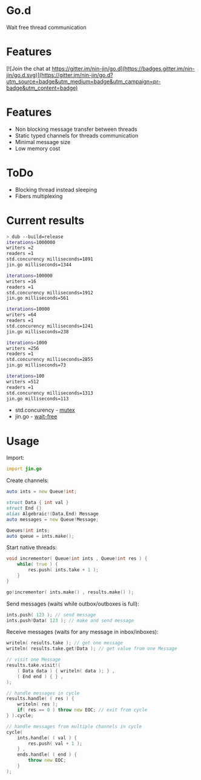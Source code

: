 # Go.d

Wait free thread communication

# Features
[![Join the chat at https://gitter.im/nin-jin/go.d](https://badges.gitter.im/nin-jin/go.d.svg)](https://gitter.im/nin-jin/go.d?utm_source=badge&utm_medium=badge&utm_campaign=pr-badge&utm_content=badge)

# Features

* Non blocking message transfer between threads
* Static typed channels for threads communication
* Minimal message size
* Low memory cost

# ToDo

 * Blocking thread instead sleeping
 * Fibers multiplexing

# Current results

```sh
> dub --build=release                                          
iterations=1000000
writers =2
readers =1
std.concurency milliseconds=1891
jin.go milliseconds=1344

iterations=100000
writers =16
readers =1
std.concurency milliseconds=1912
jin.go milliseconds=561

iterations=10000
writers =64
readers =1
std.concurency milliseconds=1241
jin.go milliseconds=238

iterations=1000
writers =256
readers =1
std.concurency milliseconds=2855
jin.go milliseconds=73

iterations=100
writers =512
readers =1
std.concurency milliseconds=1313
jin.go milliseconds=113
```

* std.concurency - [mutex](https://en.wikipedia.org/wiki/Lock_(computer_science))
* jin.go - [wait-free](https://en.wikipedia.org/wiki/Non-blocking_algorithm#Wait-freedom)

# Usage

Import:
```d
import jin.go
```

Create channels:
```d
auto ints = new Queue!int;

struct Data { int val }
struct End {}
alias Algebraic!(Data,End) Message 
auto messages = new Queue!Message;

Queues!int ints;
auto queue = ints.make();
```

Start native threads:
```d
void incrementor( Queue!int ints , Queue!int res ) {
	while( true ) {
		res.push( ints.take + 1 );
	}
}

go!incrementor( ints.make() , results.make() );
```

Send messages (waits while outbox/outboxes is full):
```d
ints.push( 123 ); // send message
ints.push!Data( 123 ); // make and send message
```

Receive messages (waits for any message in inbox/inboxes):
```d
writeln( results.take ); // get one message
writeln( results.take.get!Data ); // get value from one Message

// visit one Message
results.take.visit!(
	( Data data ) { writeln( data ); } ,
	( End end ) { } ,
);

// handle messages in cycle
results.handle( ( res ) {
	writeln( res );
	if( res == 0 ) throw new EOC; // exit from cycle
} ).cycle;

// handle messages from multiple channels in cycle
cycle(
	ints.handle( ( val ) {
		res.push( val + 1 );
	} ,
	ends.handle( ( end ) {
		throw new EOC;
	}
);
```
 

